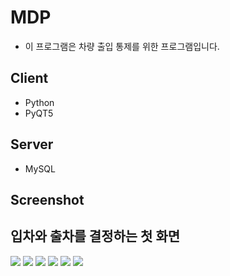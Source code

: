# MDP
- 이 프로그램은 차량 출입 통제를 위한 프로그램입니다.

## Client

* Python
* PyQT5

## Server

* MySQL

## Screenshot
  
 
<h2>입차와 출차를 결정하는 첫 화면</h2>
<img src="https://user-images.githubusercontent.com/56681766/90367702-116f8100-e0a4-11ea-871f-7bec8523518c.PNG">
<img src="https://user-images.githubusercontent.com/56681766/90367704-12081780-e0a4-11ea-9cfb-205e043cc9d0.PNG">
<img src="https://user-images.githubusercontent.com/56681766/90367705-12a0ae00-e0a4-11ea-9412-7c19c5d7e924.PNG">
<img src="https://user-images.githubusercontent.com/56681766/90367707-12a0ae00-e0a4-11ea-8b0e-e7b9ebc846e0.PNG">
<img src="https://user-images.githubusercontent.com/56681766/90367708-13394480-e0a4-11ea-8542-9e48091e98c3.PNG">
<img src="https://user-images.githubusercontent.com/56681766/90367711-13394480-e0a4-11ea-96a4-2a6e9da9486c.PNG">

